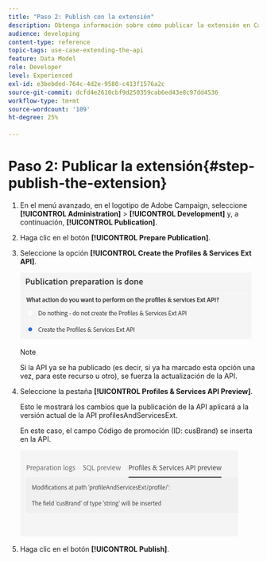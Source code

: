 ```yaml
---
title: "Paso 2: Publish con la extensión"
description: Obtenga información sobre cómo publicar la extensión en Campaign Standard. Parte 2 de una serie.
audience: developing
content-type: reference
topic-tags: use-case-extending-the-api
feature: Data Model
role: Developer
level: Experienced
exl-id: e3bebded-764c-4d2e-9580-c413f1576a2c
source-git-commit: dcfd4e2610cbf9d250359cab6ed43e8c97dd4536
workflow-type: tm+mt
source-wordcount: '109'
ht-degree: 25%

---
```


# Paso 2: Publicar la extensión{#step-publish-the-extension}

1. En el menú avanzado, en el logotipo de Adobe Campaign, seleccione **[!UICONTROL Administration]** > **[!UICONTROL Development]** y, a continuación, **[!UICONTROL Publication]**.
1. Haga clic en el botón **[!UICONTROL Prepare Publication]**.
1. Seleccione la opción **[!UICONTROL Create the Profiles & Services Ext API]**.

   ![](assets/create-profile-and-services-api.png)

   >[!NOTE]
   >
   >Si la API ya se ha publicado (es decir, si ya ha marcado esta opción una vez, para este recurso u otro), se fuerza la actualización de la API.

1. Seleccione la pestaña **[!UICONTROL Profiles & Services API Preview]**.

   Esto le mostrará los cambios que la publicación de la API aplicará a la versión actual de la API profilesAndServicesExt.

   En este caso, el campo Código de promoción (ID: cusBrand) se inserta en la API.

   ![](assets/extendpandsapi_diff.png)

1. Haga clic en el botón **[!UICONTROL Publish]**.
